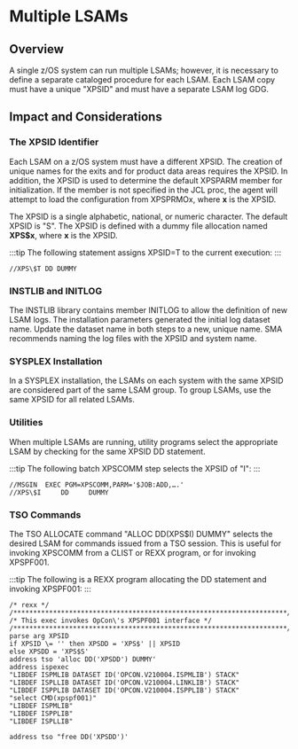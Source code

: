 # Multiple LSAMs

## Overview

A single z/OS system can run multiple LSAMs; however, it is necessary to define a separate cataloged procedure for each LSAM. Each LSAM copy must have a unique "XPSID" and must have a separate LSAM log GDG.

## Impact and Considerations

### The XPSID Identifier

Each LSAM on a z/OS system must have a different XPSID. The creation of unique names for the exits and for product data areas requires the XPSID. In addition, the XPSID is used to determine the default XPSPARM member for initialization. If the member is not specified in the JCL proc, the agent will attempt to load the configuration from XPSPRMOx, where **x** is the XPSID.

The XPSID is a single alphabetic, national, or numeric character. The default XPSID is "S". The XPSID is defined with a dummy file allocation named **XPS$x**, where **x** is the XPSID.

:::tip
The following statement assigns XPSID=T to the current execution:
:::

```shell
//XPS\$T DD DUMMY
```

### INSTLIB and INITLOG

The INSTLIB library contains member INITLOG to allow the definition of new LSAM logs. The installation parameters generated the initial log dataset name. Update the dataset name in both steps to a new, unique name. SMA recommends naming the log files with the XPSID and system name.

### SYSPLEX Installation

In a SYSPLEX installation, the LSAMs on each system with the same XPSID are considered part of the same LSAM group. To group LSAMs, use the same XPSID for all related LSAMs.

### Utilities

When multiple LSAMs are running, utility programs select the appropriate LSAM by checking for the same XPSID DD statement.

:::tip
The following batch XPSCOMM step selects the XPSID of "I":
:::

```shell
//MSGIN  EXEC PGM=XPSCOMM,PARM='$JOB:ADD,….'
//XPS\$I     DD     DUMMY
```

### TSO Commands

The TSO ALLOCATE command "ALLOC DD(XPS$I) DUMMY" selects the desired LSAM for commands issued from a TSO session. This is useful for invoking XPSCOMM from a CLIST or REXX program, or for invoking XPSPF001.

:::tip
The following is a REXX program allocating the DD statement and invoking XPSPF001:
:::

```shell
/* rexx */
/*********************************************************************/
/* This exec invokes OpCon\'s XPSPF001 interface */
/*********************************************************************/
parse arg XPSID
if XPSID \= '' then XPSDD = 'XPS$' || XPSID
else XPSDD = 'XPS$S'
address tso 'alloc DD('XPSDD') DUMMY'
address ispexec
"LIBDEF ISPMLIB DATASET ID('OPCON.V210004.ISPMLIB') STACK"
"LIBDEF ISPLLIB DATASET ID('OPCON.V210004.LINKLIB') STACK"
"LIBDEF ISPPLIB DATASET ID('OPCON.V210004.ISPPLIB') STACK"
"select CMD(xpspf001)"
"LIBDEF ISPMLIB"
"LIBDEF ISPPLIB"
"LIBDEF ISPLLIB"
 
address tso "free DD('XPSDD')'
```
